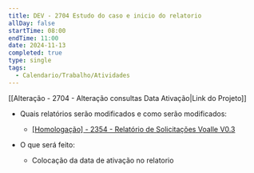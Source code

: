 ```yaml
---
title: DEV - 2704 Estudo do caso e inicio do relatorio
allDay: false
startTime: 08:00
endTime: 11:00
date: 2024-11-13
completed: true
type: single
tags:
  - Calendario/Trabalho/Atividades
---
```

[[Alteração - 2704 - Alteração consultas Data Ativação|Link do Projeto]]

- Quais relatórios serão modificados e como serão modificados:
	- [[Homologação] - 2354 - Relatório de Solicitações Voalle V0.3](http://turbobi.netturbosolucoes.com.br:3089/d/z81iE3kNk/homologacao-2354-relatorio-de-solicitacoes-voalle-v0-3?orgId=1)

- O que será feito: 
	- Colocação da data de ativação no relatorio

